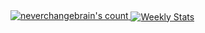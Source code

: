 <a href="https://wakatime.com/@neverchangebrain" target="_blank">
<img aling="left" src="https://count.getloli.com/@neverchangebrain" alt="neverchangebrain's count" />
	<img align="center" alt="Weekly Stats" src="https://github-readme-stats.vercel.app/api/wakatime?username=neverchangebrain&border_radius=5px&theme=dark&bg_color=1f1f1f&border_color=1f1f1f&icon_color=58a6ff&show_icons=true&disable_animations=true&custom_title=Weekly%20Stats">

</a>
